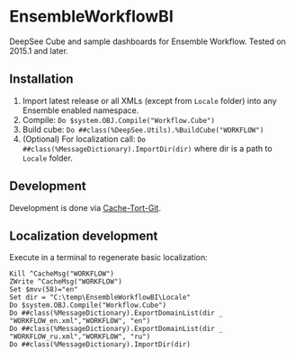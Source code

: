 # EnsembleWorkflowBI
DeepSee Cube and sample dashboards for Ensemble Workflow. Tested on 2015.1 and later.

## Installation

1. Import latest release or all XMLs (except from `Locale` folder) into any Ensemble enabled namespace.
2. Compile: `Do $system.OBJ.Compile("Workflow.Cube")`
3. Build cube: `Do ##class(%DeepSee.Utils).%BuildCube("WORKFLOW")`
4. (Optional) For localization call: `Do ##class(%MessageDictionary).ImportDir(dir)` where dir is a path to `Locale` folder.

## Development

Development is done via [Cache-Tort-Git](https://github.com/intersystems-ru/cache-tort-git).

## Localization development

Execute in a terminal to regenerate basic localization:

```
Kill ^CacheMsg("WORKFLOW") 
ZWrite ^CacheMsg("WORKFLOW")
Set $mvv(58)="en"
Set dir = "C:\temp\EnsembleWorkflowBI\Locale"
Do $system.OBJ.Compile("Workflow.Cube")
Do ##class(%MessageDictionary).ExportDomainList(dir _ "WORKFLOW_en.xml","WORKFLOW", "en")
Do ##class(%MessageDictionary).ExportDomainList(dir _ "WORKFLOW_ru.xml","WORKFLOW", "ru")
Do ##class(%MessageDictionary).ImportDir(dir)
```

